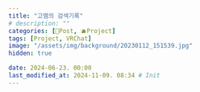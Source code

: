 ```yaml
---
title: "고멤의 검색기록"
# description: ""
categories: [📀Post, 🫐Project]
tags: [Project, VRChat]
image: "/assets/img/background/20230112_151539.jpg"
hidden: true

date: 2024-06-23. 00:00
last_modified_at: 2024-11-09. 08:34 # Init
---
```

